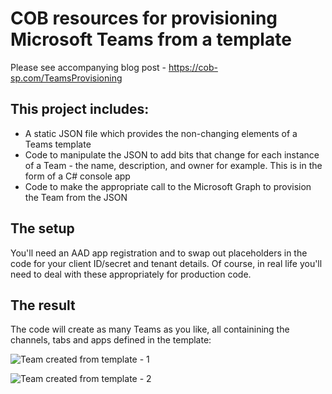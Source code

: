 # COB resources for provisioning Microsoft Teams from a template

Please see accompanying blog post - <a href="https://cob-sp.com/TeamsProvisioning">https://cob-sp.com/TeamsProvisioning</a>

## This project includes:

- A static JSON file which provides the non-changing elements of a Teams template
- Code to manipulate the JSON to add bits that change for each instance of a Team - the name, description, and owner for example. This is in the form of a C# console app
- Code to make the appropriate call to the Microsoft Graph to provision the Team from the JSON

## The setup

You'll need an AAD app registration and to swap out placeholders in the code for your client ID/secret and tenant details. Of course, in real life you'll need to deal with these appropriately for production code.

## The result

The code will create as many Teams as you like, all containining the channels, tabs and apps defined in the template:

![Team created from template - 1](https://3.bp.blogspot.com/-SWHd_Sn42xs/XHHCOvTB1KI/AAAAAAAAGB0/AtaJUeq3yEI1TOqhGPujtHXGoO_o7YVxACLcBGAs/s1600/CreatedTeam1.png)

![Team created from template - 2](https://3.bp.blogspot.com/-cl75zNLL3zM/XHHCOtE95SI/AAAAAAAAGBw/8hbqfcdez3oXj7Uaifl3I1WPcEnKfRW8QCLcBGAs/s1600/CreatedTeam2.png)
